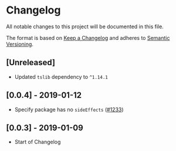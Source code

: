 # Changelog

All notable changes to this project will be documented in this file.

The format is based on [Keep a Changelog](http://keepachangelog.com/en/1.0.0/)
and adheres to [Semantic Versioning](http://semver.org/spec/v2.0.0.html).

## [Unreleased]

- Updated `tslib` dependency to `^1.14.1`

## [0.0.4] - 2019-01-12

- Specify package has no `sideEffects` ([#1233](https://github.com/Shopify/quilt/pull/1233))

## [0.0.3] - 2019-01-09

- Start of Changelog
